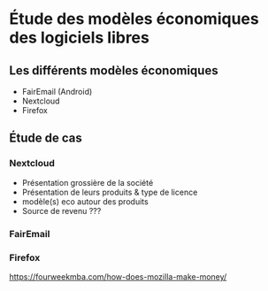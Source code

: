# Étude des modèles économiques des logiciels libres

## Les différents modèles économiques

+ FairEmail (Android)
+ Nextcloud
+ Firefox

## Étude de cas

### Nextcloud

+ Présentation grossière de la société
+ Présentation de leurs produits & type de licence
+ modèle(s) eco autour des produits
+ Source de revenu ???

### FairEmail

### Firefox
https://fourweekmba.com/how-does-mozilla-make-money/
